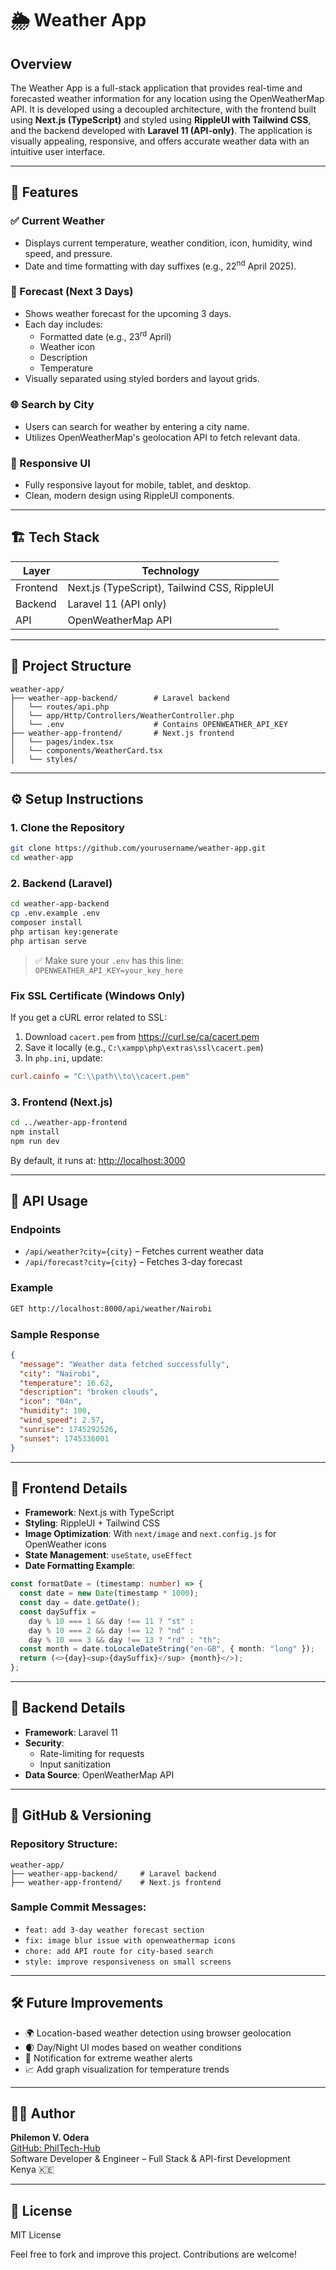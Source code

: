 ﻿# 🌦️ Weather App

## Overview
The Weather App is a full-stack application that provides real-time and forecasted weather information for any location using the OpenWeatherMap API. It is developed using a decoupled architecture, with the frontend built using **Next.js (TypeScript)** and styled using **RippleUI with Tailwind CSS**, and the backend developed with **Laravel 11 (API-only)**. The application is visually appealing, responsive, and offers accurate weather data with an intuitive user interface.

---

## 🚀 Features

### ✅ Current Weather
- Displays current temperature, weather condition, icon, humidity, wind speed, and pressure.
- Date and time formatting with day suffixes (e.g., 22<sup>nd</sup> April 2025).

### 📅 Forecast (Next 3 Days)
- Shows weather forecast for the upcoming 3 days.
- Each day includes:
  - Formatted date (e.g., 23<sup>rd</sup> April)
  - Weather icon
  - Description
  - Temperature
- Visually separated using styled borders and layout grids.

### 🌐 Search by City
- Users can search for weather by entering a city name.
- Utilizes OpenWeatherMap's geolocation API to fetch relevant data.

### 📱 Responsive UI
- Fully responsive layout for mobile, tablet, and desktop.
- Clean, modern design using RippleUI components.

---

## 🏗️ Tech Stack
| Layer     | Technology                                 |
|-----------|---------------------------------------------|
| Frontend  | Next.js (TypeScript), Tailwind CSS, RippleUI |
| Backend   | Laravel 11 (API only)                       |
| API       | OpenWeatherMap API                          |

---

## 📁 Project Structure
```
weather-app/
├── weather-app-backend/        # Laravel backend
│   └── routes/api.php
│   └── app/Http/Controllers/WeatherController.php
│   └── .env                    # Contains OPENWEATHER_API_KEY
├── weather-app-frontend/       # Next.js frontend
│   └── pages/index.tsx
│   └── components/WeatherCard.tsx
│   └── styles/
```

---

## ⚙️ Setup Instructions

### 1. Clone the Repository
```bash
git clone https://github.com/yourusername/weather-app.git
cd weather-app
```

### 2. Backend (Laravel)
```bash
cd weather-app-backend
cp .env.example .env
composer install
php artisan key:generate
php artisan serve
```

> ✅ Make sure your `.env` has this line:
> `OPENWEATHER_API_KEY=your_key_here`

### Fix SSL Certificate (Windows Only)
If you get a cURL error related to SSL:
1. Download `cacert.pem` from https://curl.se/ca/cacert.pem
2. Save it locally (e.g., `C:\xampp\php\extras\ssl\cacert.pem`)
3. In `php.ini`, update:
```ini
curl.cainfo = "C:\\path\\to\\cacert.pem"
```

### 3. Frontend (Next.js)
```bash
cd ../weather-app-frontend
npm install
npm run dev
```
By default, it runs at: [http://localhost:3000](http://localhost:3000)

---

## 📡 API Usage

### Endpoints
- `/api/weather?city={city}` – Fetches current weather data
- `/api/forecast?city={city}` – Fetches 3-day forecast

### Example
```bash
GET http://localhost:8000/api/weather/Nairobi
```

### Sample Response
```json
{
  "message": "Weather data fetched successfully",
  "city": "Nairobi",
  "temperature": 16.62,
  "description": "broken clouds",
  "icon": "04n",
  "humidity": 100,
  "wind_speed": 2.57,
  "sunrise": 1745292526,
  "sunset": 1745336001
}
```

---

## 🧩 Frontend Details
- **Framework**: Next.js with TypeScript
- **Styling**: RippleUI + Tailwind CSS
- **Image Optimization**: With `next/image` and `next.config.js` for OpenWeather icons
- **State Management**: `useState`, `useEffect`
- **Date Formatting Example**:
```ts
const formatDate = (timestamp: number) => {
  const date = new Date(timestamp * 1000);
  const day = date.getDate();
  const daySuffix =
    day % 10 === 1 && day !== 11 ? "st" :
    day % 10 === 2 && day !== 12 ? "nd" :
    day % 10 === 3 && day !== 13 ? "rd" : "th";
  const month = date.toLocaleDateString("en-GB", { month: "long" });
  return (<>{day}<sup>{daySuffix}</sup> {month}</>);
};
```

---

## 🔧 Backend Details
- **Framework**: Laravel 11
- **Security**:
  - Rate-limiting for requests
  - Input sanitization
- **Data Source**: OpenWeatherMap API

---

## 📌 GitHub & Versioning
### Repository Structure:
```
weather-app/
├── weather-app-backend/     # Laravel backend
├── weather-app-frontend/    # Next.js frontend
```

### Sample Commit Messages:
- `feat: add 3-day weather forecast section`
- `fix: image blur issue with openweathermap icons`
- `chore: add API route for city-based search`
- `style: improve responsiveness on small screens`

---

## 🛠️ Future Improvements
- 🌍 Location-based weather detection using browser geolocation
- 🌒 Day/Night UI modes based on weather conditions
- 🔔 Notification for extreme weather alerts
- 📈 Add graph visualization for temperature trends

---

## 👨‍💻 Author
**Philemon V. Odera**  
[GitHub: PhilTech-Hub](https://github.com/PhilTech-Hub)  
Software Developer & Engineer – Full Stack & API-first Development  
Kenya 🇰🇪

---

## 📜 License
MIT License

Feel free to fork and improve this project. Contributions are welcome!

